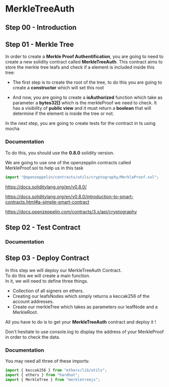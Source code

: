 # MerkleTreeAuth

## Step 00 - Introduction

## Step 01 - Merkle Tree

In order to create a __Merkle Proof Authentification__, you are going to need to create a new solidity contract called __MerkleTreeAuth__. This contract aims to store the merkle tree leafs and check if a element is included inside this tree:

- The first step is to create the root of the tree, to do this you are going to create a __constructor__ which will set this root

- And now, you are going to create a __isAuthorized__ function which take as parameter a __bytes32[]__ which is the merkleProof we need to check. It has a visibility of __public view__ and it must return a __boolean__ that will determine if the element is inside the tree or not.

In the next step, you are going to create tests for the contract in ts using mocha

### Documentation

To do this, you should use the __0.8.0__ solidity version.

We are going to use one of the openzepplin contracts called MerkleProof.sol to help us in this task
```ts
import "@openzeppelin/contracts/utils/cryptography/MerkleProof.sol";
```

https://docs.soliditylang.org/en/v0.8.0/

https://docs.soliditylang.org/en/v0.8.0/introduction-to-smart-contracts.html#a-simple-smart-contract

https://docs.openzeppelin.com/contracts/3.x/api/cryptography

## Step 02 - Test Contract

### Documentation

## Step 03 - Deploy Contract

In this step we will deploy our MerkleTreeAuth Contract.</br>
To do this we will create a main function.</br>
In it, we will need to define three things.</br>

- Collection of all signers on ethers.
- Creating our leafsNodes which simply returns a keccak256 of the account addresses.
- Create our merkleTree which takes as parameters our leafNode and a MerkleRoot.

All you have to do is to get your **MerkleTreeAuth** contract and deploy it !

Don't hesitate to use console.log to display the address of your MerkleProof in order to check the data.

### Documentation

You may need all three of these imports:
```ts
import { keccak256 } from "ethers/lib/utils";
import { ethers } from "hardhat";
import { MerkleTree } from "merkletreejs";
```
